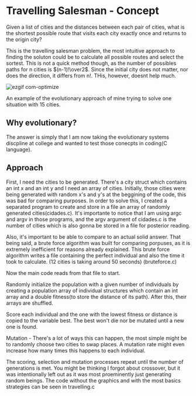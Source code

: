 # Travelling Salesman - Concept

Given a list of cities and the distances between each pair of cities, what is the shortest possible route that visits each city exactly once and returns to the origin city? 

This is the travelling salesman problem, the most intuitive approach to finding the soluton could be to calculate all possible routes and select the sortest. This is not a quick method though, as the number of possibles paths for n cities is $(n-1)!\over2$. Since the initial city does not matter, nor does the direction, it differs from n!. THis, however, doesnt help much.

![ezgif com-optimize](https://github.com/LVinaud/TravellingSalesman-/assets/128495824/002f5615-1540-4816-ac5e-3a7b13f34102)

An example of the evolutionary approach of mine trying to solve one situation with 15 cities.

## Why evolutionary?

The answer is simply that I am now taking the evolutionary systems discpline at college and wanted to test those conecpts in coding(C language). 

## Approach

First, I need the cities to be generated. There's a city struct which contains an int x and an int y and I need an array of cities. Initially, those cities were being generated with random x's and y's at the beggining of the code, this was bad for comparing purposes. In order to solve this, I created a separated program to create and store in a file an array of randomly generated cities(cidades.c). It's importante to notice that I am using argc and argv in those programs, and the argv argument of cidades.c is the number of cities which is also gonna be stored in a file for posterior reading.

Also, it's important to be able to compare to an actual solid answer. That being said, a brute force algorithm was built for comparing porpuses, as it is extremely inefficient for reasons already explained. This brute force algorithm writes a file containing the perfect individual and also the time it took to calculate. (12 cities is taking around 50 seconds) (bruteforce.c)

Now the main code reads from that file to start.

Randomly initialize the population with a given number of individuals by creating a population array of individual structures which contain an int array and a double fitness(to store the distance of its path). After this, their arrays are shuffled.

Score each individual and the one with the lowest fitness or distance is copied to the variable best.
The best won't die nor be mutated until a new one is found.

Mutation - There's a lot of ways this can happen, the most simple might be to randomly choose two cities to swap places. A mutation rate might even increase how many times this happens to each individual.

The scoring, selection and mutation processes repeat until the number of generations is met.
You might be thinking I forgot about crossover, but it was intentionally left out as it was most proeminently just generating random beings. The code without the graphics and with the most basics strategies can be seen in travelling.c
